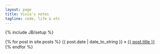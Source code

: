 ```yaml
---
layout: page
title: Vivia's notes 
tagline: code, life & etc
---
```

{% include JB/setup %}

{% for post in site.posts %}
{{ post.date | date_to_string }} » [{{ post.title }}]({{post.url}})
{% endfor %}


